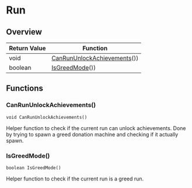 # Run

## Overview

| Return Value | Function |
| - | - |
| void | [CanRunUnlockAchievements](run.md#canrununlockachievements)()) |
| boolean | [IsGreedMode](run.md#isgreedmode)()) |

## Functions

### CanRunUnlockAchievements()

`void CanRunUnlockAchievements()`

Helper function to check if the current run can unlock achievements. 
Done by trying to spawn a greed donation machine and checking if it actually spawn. 

### IsGreedMode()

`boolean IsGreedMode()`

Helper function to check if the current run is a greed run. 

